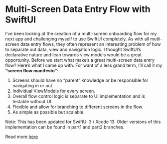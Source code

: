 # Multi-Screen Data Entry Flow with SwiftUI

I’ve been looking at the creation of a multi-screen onboarding flow for my next app and challenging myself to use SwiftUI completely. As with all mutli-screen data entry flows, they often represent an interesting problem of how to separate out data, view and navigation logic. I thought SwiftUI’s declarative nature and lean towards view models would be a great opportunity.
Before we start what make’s a great multi-screen data entry flow? Here’s what I came up with. For want of a less grand term, I’ll call it my **“screen flow manifesto”**:

1. Screens should have no “parent” knowledge or be responsible for navigating in or out.
2. Individual ViewModels for every screen.
3. Overall flow control logic is separate to UI implementation and is testable without UI.
4. Flexible and allow for branching to different screens in the flow.
5. As simple as possible but scalable.

Note: This has been updated for SwiftUI 3 / Xcode 13.  Older versions of this implementation can be found in part1 and part2 branches.

Read more [here](https://medium.com/@nicmcconn/791f89421923)
